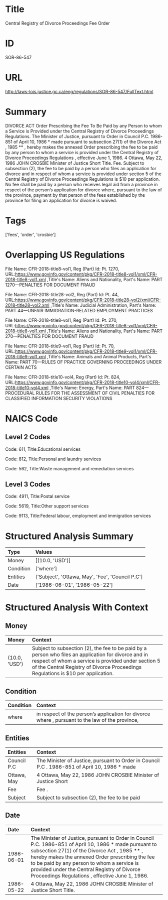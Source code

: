 # Title
Central Registry of Divorce Proceedings Fee Order


# ID
SOR-86-547

# URL
http://laws-lois.justice.gc.ca/eng/regulations/SOR-86-547/FullText.html


# Summary
DIVORCE ACT Order Prescribing the Fee To Be Paid by any Person to whom a Service is Provided under the Central Registry of Divorce Proceedings Regulations.
The Minister of Justice, pursuant to Order in Council P.C. 1986-851 of April 10, 1986 *  made pursuant to subsection 27(1) of the  Divorce Act , 1985 ** , hereby makes the annexed  Order prescribing the fee to be paid by any person to whom a service is provided under the Central Registry of Divorce Proceedings Regulations , effective June 1, 1986.
4 Ottawa, May 22, 1986 JOHN CROSBIE Minister of Justice Short Title.
Fee. Subject to subsection (2), the fee to be paid by a person who files an application for divorce and in respect of whom a service is provided under section 5 of the  Central Registry of Divorce Proceedings Regulations  is $10 per application.
No fee shall be paid by a person who receives legal aid from a province in respect of the person’s application for divorce where, pursuant to the law of the province, payment by that person of the fees established by the province for filing an application for divorce is waived.


# Tags
['fees', 'order', 'crosbie']


# Overlapping US Regulations
File Name: CFR-2018-title8-vol1, Reg (Part) Id: Pt. 1270, URL:https://www.govinfo.gov/content/pkg/CFR-2018-title8-vol1/xml/CFR-2018-title8-vol1.xml
,Title's Name: Aliens and Nationality, Part's Name: PART 1270—PENALTIES FOR DOCUMENT FRAUD

File Name: CFR-2018-title28-vol2, Reg (Part) Id: Pt. 44, URL:https://www.govinfo.gov/content/pkg/CFR-2018-title28-vol2/xml/CFR-2018-title28-vol2.xml
,Title's Name: Judicial Administration, Part's Name: PART 44—UNFAIR IMMIGRATION-RELATED EMPLOYMENT PRACTICES

File Name: CFR-2018-title8-vol1, Reg (Part) Id: Pt. 270, URL:https://www.govinfo.gov/content/pkg/CFR-2018-title8-vol1/xml/CFR-2018-title8-vol1.xml
,Title's Name: Aliens and Nationality, Part's Name: PART 270—PENALTIES FOR DOCUMENT FRAUD

File Name: CFR-2018-title9-vol1, Reg (Part) Id: Pt. 70, URL:https://www.govinfo.gov/content/pkg/CFR-2018-title9-vol1/xml/CFR-2018-title9-vol1.xml
,Title's Name: Animals and Animal Products, Part's Name: PART 70—RULES OF PRACTICE GOVERNING PROCEEDINGS UNDER CERTAIN ACTS

File Name: CFR-2018-title10-vol4, Reg (Part) Id: Pt. 824, URL:https://www.govinfo.gov/content/pkg/CFR-2018-title10-vol4/xml/CFR-2018-title10-vol4.xml
,Title's Name: Energy, Part's Name: PART 824—PROCEDURAL RULES FOR THE ASSESSMENT OF CIVIL PENALTIES FOR CLASSIFIED INFORMATION SECURITY VIOLATIONS




# NAICS Code
## Level 2 Codes
Code: 611, Title:Educational services

Code: 812, Title:Personal and laundry services

Code: 562, Title:Waste management and remediation services




## Level 3 Codes
Code: 4911, Title:Postal service

Code: 5619, Title:Other support services

Code: 9113, Title:Federal labour, employment and immigration services







# Structured Analysis Summary
| Type      | Values                                           |
|:----------|:-------------------------------------------------|
| Money     | [(10.0, 'USD')]                                  |
| Condition | ['where']                                        |
| Entities  | ['Subject', 'Ottawa, May', 'Fee', 'Council P.C'] |
| Date      | ['1986-06-01', '1986-05-22']                     |


# Structured Analysis With Context
 


## Money
| Money         | Context                                                                                                                                                                                                                                          |
|:--------------|:-------------------------------------------------------------------------------------------------------------------------------------------------------------------------------------------------------------------------------------------------|
| (10.0, 'USD') | Subject to subsection (2), the fee to be paid by a person who files an application for divorce and in respect of whom a service is provided under section 5 of the  Central Registry of Divorce Proceedings Regulations  is $10 per application. |


## Condition
| Condition   | Context                                                                                         |
|:------------|:------------------------------------------------------------------------------------------------|
| where       | in respect of the person’s application for divorce where , pursuant to the law of the province, |


## Entities
| Entities    | Context                                                                                        |
|:------------|:-----------------------------------------------------------------------------------------------|
| Council P.C | The Minister of Justice, pursuant to Order in  Council P.C . 1986-851 of April 10, 1986 * made |
| Ottawa, May | 4  Ottawa, May 22, 1986 JOHN CROSBIE Minister of Justice Short                                 |
| Fee         | Fee .                                                                                          |
| Subject     | Subject to subsection (2), the fee to be paid                                                  |


## Date
| Date       | Context                                                                                                                                                                                                                                                                                                                                                       |
|:-----------|:--------------------------------------------------------------------------------------------------------------------------------------------------------------------------------------------------------------------------------------------------------------------------------------------------------------------------------------------------------------|
| 1986-06-01 | The Minister of Justice, pursuant to Order in Council P.C. 1986-851 of April 10, 1986 *  made pursuant to subsection 27(1) of the  Divorce Act , 1985 ** , hereby makes the annexed  Order prescribing the fee to be paid by any person to whom a service is provided under the Central Registry of Divorce Proceedings Regulations , effective June 1, 1986. |
| 1986-05-22 | 4 Ottawa, May 22, 1986 JOHN CROSBIE Minister of Justice Short Title.                                                                                                                                                                                                                                                                                          |


